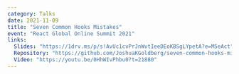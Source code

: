 ```yaml
---
category: Talks
date: 2021-11-09
title: "Seven Common Hooks Mistakes"
event: "React Global Online Summit 2021"
links:
  Slides: "https://1drv.ms/p/s!AvUc1cvPrJnWvtIeeDEoKBSgLYpetA?e=M5eAct"
  Repository: "https://github.com/JoshuaKGoldberg/seven-common-hooks-mistakes"
  Video: "https://youtu.be/0HhWIvPhbu0?t=21880"
---
```

